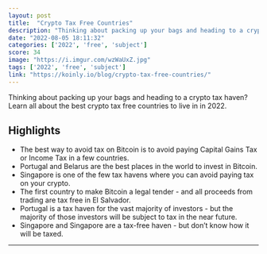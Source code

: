 ```yaml
---
layout: post
title:  "Crypto Tax Free Countries"
description: "Thinking about packing up your bags and heading to a crypto tax haven? Learn all about the best crypto tax free countries to live in in 2022."
date: "2022-08-05 18:11:32"
categories: ['2022', 'free', 'subject']
score: 34
image: "https://i.imgur.com/wzWaUxZ.jpg"
tags: ['2022', 'free', 'subject']
link: "https://koinly.io/blog/crypto-tax-free-countries/"
---
```


Thinking about packing up your bags and heading to a crypto tax haven? Learn all about the best crypto tax free countries to live in in 2022.

## Highlights

- The best way to avoid tax on Bitcoin is to avoid paying Capital Gains Tax or Income Tax in a few countries.
- Portugal and Belarus are the best places in the world to invest in Bitcoin.
- Singapore is one of the few tax havens where you can avoid paying tax on your crypto.
- The first country to make Bitcoin a legal tender - and all proceeds from trading are tax free in El Salvador.
- Portugal is a tax haven for the vast majority of investors - but the majority of those investors will be subject to tax in the near future.
- Singapore and Singapore are a tax-free haven - but don’t know how it will be taxed.

---
